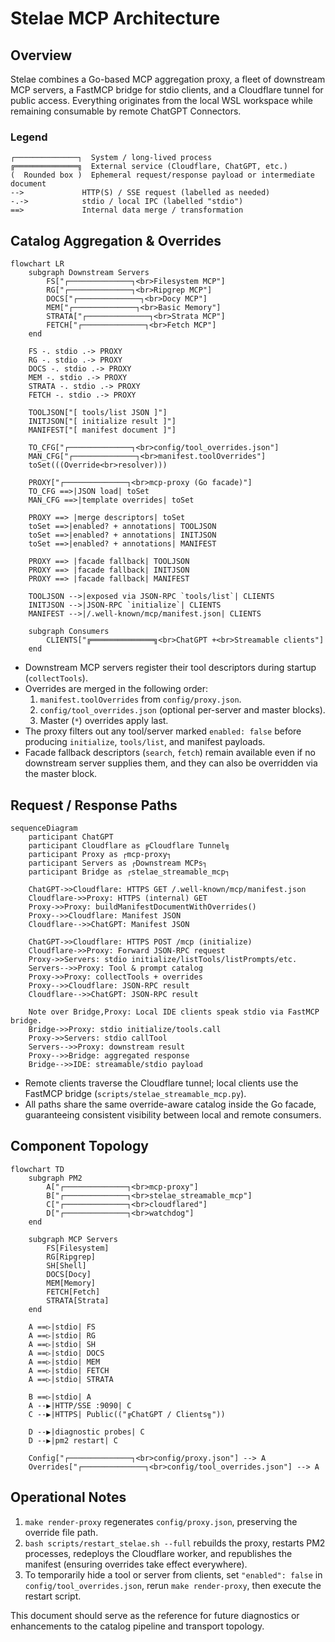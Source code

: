 # Stelae MCP Architecture

## Overview

Stelae combines a Go-based MCP aggregation proxy, a fleet of downstream MCP servers, a FastMCP bridge for stdio clients, and a Cloudflare tunnel for public access. Everything originates from the local WSL workspace while remaining consumable by remote ChatGPT Connectors.

### Legend

```text
┌──────────────┐  System / long-lived process
╔══════════════╗  External service (Cloudflare, ChatGPT, etc.)
(  Rounded box )  Ephemeral request/response payload or intermediate document
-->             HTTP(S) / SSE request (labelled as needed)
-.->            stdio / local IPC (labelled "stdio")
==>             Internal data merge / transformation
```

## Catalog Aggregation & Overrides

```mermaid
flowchart LR
    subgraph Downstream Servers
        FS["┌──────────────┐<br>Filesystem MCP"]
        RG["┌──────────────┐<br>Ripgrep MCP"]
        DOCS["┌──────────────┐<br>Docy MCP"]
        MEM["┌──────────────┐<br>Basic Memory"]
        STRATA["┌──────────────┐<br>Strata MCP"]
        FETCH["┌──────────────┐<br>Fetch MCP"]
    end

    FS -. stdio .-> PROXY
    RG -. stdio .-> PROXY
    DOCS -. stdio .-> PROXY
    MEM -. stdio .-> PROXY
    STRATA -. stdio .-> PROXY
    FETCH -. stdio .-> PROXY

    TOOLJSON["[ tools/list JSON ]"]
    INITJSON["[ initialize result ]"]
    MANIFEST["[ manifest document ]"]

    TO_CFG["┌──────────────┐<br>config/tool_overrides.json"]
    MAN_CFG["┌──────────────┐<br>manifest.toolOverrides"]
    toSet(((Override<br>resolver)))

    PROXY["┌──────────────┐<br>mcp-proxy (Go facade)"]
    TO_CFG ==>|JSON load| toSet
    MAN_CFG ==>|template overrides| toSet

    PROXY ==> |merge descriptors| toSet
    toSet ==>|enabled? + annotations| TOOLJSON
    toSet ==>|enabled? + annotations| INITJSON
    toSet ==>|enabled? + annotations| MANIFEST

    PROXY ==> |facade fallback| TOOLJSON
    PROXY ==> |facade fallback| INITJSON
    PROXY ==> |facade fallback| MANIFEST

    TOOLJSON -->|exposed via JSON-RPC `tools/list`| CLIENTS
    INITJSON -->|JSON-RPC `initialize`| CLIENTS
    MANIFEST -->|/.well-known/mcp/manifest.json| CLIENTS

    subgraph Consumers
        CLIENTS["╔══════════════╗<br>ChatGPT +<br>Streamable clients"]
    end
```

* Downstream MCP servers register their tool descriptors during startup (`collectTools`).
* Overrides are merged in the following order:
  1. `manifest.toolOverrides` from `config/proxy.json`.
  2. `config/tool_overrides.json` (optional per-server and master blocks).
  3. Master (`*`) overrides apply last.
* The proxy filters out any tool/server marked `enabled: false` before producing `initialize`, `tools/list`, and manifest payloads.
* Facade fallback descriptors (`search`, `fetch`) remain available even if no downstream server supplies them, and they can also be overridden via the master block.

## Request / Response Paths

```mermaid
sequenceDiagram
    participant ChatGPT
    participant Cloudflare as ╔Cloudflare Tunnel╗
    participant Proxy as ┌mcp-proxy┐
    participant Servers as ┌Downstream MCPs┐
    participant Bridge as ┌stelae_streamable_mcp┐

    ChatGPT->>Cloudflare: HTTPS GET /.well-known/mcp/manifest.json
    Cloudflare->>Proxy: HTTPS (internal) GET
    Proxy->>Proxy: buildManifestDocumentWithOverrides()
    Proxy-->>Cloudflare: Manifest JSON
    Cloudflare-->>ChatGPT: Manifest JSON

    ChatGPT->>Cloudflare: HTTPS POST /mcp (initialize)
    Cloudflare->>Proxy: Forward JSON-RPC request
    Proxy->>Servers: stdio initialize/listTools/listPrompts/etc.
    Servers-->>Proxy: Tool & prompt catalog
    Proxy->>Proxy: collectTools + overrides
    Proxy-->>Cloudflare: JSON-RPC result
    Cloudflare-->>ChatGPT: JSON-RPC result

    Note over Bridge,Proxy: Local IDE clients speak stdio via FastMCP bridge.
    Bridge->>Proxy: stdio initialize/tools.call
    Proxy->>Servers: stdio callTool
    Servers-->>Proxy: downstream result
    Proxy-->>Bridge: aggregated response
    Bridge-->>IDE: streamable/stdio payload
```

* Remote clients traverse the Cloudflare tunnel; local clients use the FastMCP bridge (`scripts/stelae_streamable_mcp.py`).
* All paths share the same override-aware catalog inside the Go facade, guaranteeing consistent visibility between local and remote consumers.

## Component Topology

```mermaid
flowchart TD
    subgraph PM2
        A["┌──────────────┐<br>mcp-proxy"]
        B["┌──────────────┐<br>stelae_streamable_mcp"]
        C["┌──────────────┐<br>cloudflared"]
        D["┌──────────────┐<br>watchdog"]
    end

    subgraph MCP Servers
        FS[Filesystem]
        RG[Ripgrep]
        SH[Shell]
        DOCS[Docy]
        MEM[Memory]
        FETCH[Fetch]
        STRATA[Strata]
    end

    A ==▷|stdio| FS
    A ==▷|stdio| RG
    A ==▷|stdio| SH
    A ==▷|stdio| DOCS
    A ==▷|stdio| MEM
    A ==▷|stdio| FETCH
    A ==▷|stdio| STRATA

    B ==▷|stdio| A
    A --▶|HTTP/SSE :9090| C
    C --▶|HTTPS| Public(("╔ChatGPT / Clients╗"))

    D --▶|diagnostic probes| C
    D --▶|pm2 restart| C

    Config["┌──────────────┐<br>config/proxy.json"] --> A
    Overrides["┌──────────────┐<br>config/tool_overrides.json"] --> A
```

## Operational Notes

1. `make render-proxy` regenerates `config/proxy.json`, preserving the override file path.
2. `bash scripts/restart_stelae.sh --full` rebuilds the proxy, restarts PM2 processes, redeploys the Cloudflare worker, and republishes the manifest (ensuring overrides take effect everywhere).
3. To temporarily hide a tool or server from clients, set `"enabled": false` in `config/tool_overrides.json`, rerun `make render-proxy`, then execute the restart script.

This document should serve as the reference for future diagnostics or enhancements to the catalog pipeline and transport topology.
